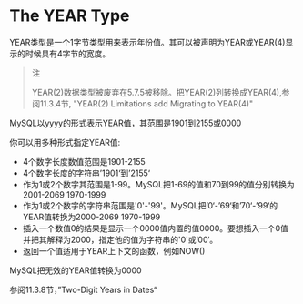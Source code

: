 # The YEAR Type

YEAR类型是一个1字节类型用来表示年份值。其可以被声明为YEAR或YEAR\(4\)显示的时候具有4字节的宽度。

> 注
>
> YEAR\(2\)数据类型被废弃在5.7.5被移除。把YEAR\(2\)列转换成YEAR\(4\),参阅11.3.4节, "YEAR\(2\) Limitations add Migrating to YEAR\(4\)"

MySQL以yyyy的形式表示YEAR值，其范围是1901到2155或0000

你可以用多种形式指定YEAR值:

* 4个数字长度数值范围是1901-2155
* 4个数字长度的字符串’1901‘到’2155‘
* 作为1或2个数字其范围是1-99。MySQL把1-69的值和70到99的值分别转换为2001-2069 1970-1999
* 作为1或2个数字的字符串范围是'0'-'99'。MySQL把’0‘-’69‘和’70‘-’99‘的YEAR值转换为2000-2069 1970-1999
* 插入一个数值0的结果是显示一个0000值内置的值0000。要想插入一个0值并把其解释为2000，指定他的值为字符串的'0'或’00‘。
* 返回一个值适用于YEAR上下文的函数，例如NOW\(\)

MySQL把无效的YEAR值转换为0000

参阅11.3.8节，”Two-Digit Years in Dates“



